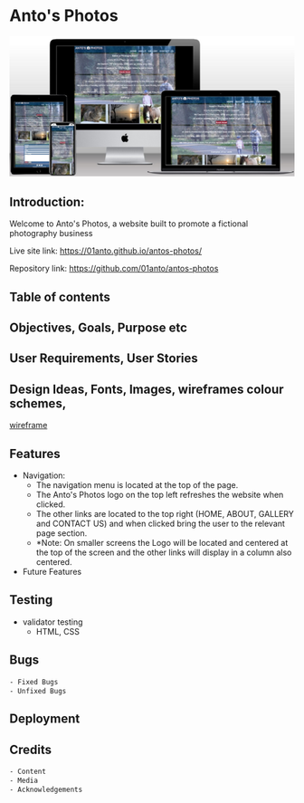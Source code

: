 # Anto's Photos
![Antos Photos techsini mockup](readme-extras/techsini-antosphotos-mockup.jpg)
## Introduction:
Welcome to Anto's Photos, a website built to promote a fictional photography business

Live site link: https://01anto.github.io/antos-photos/

Repository link: https://github.com/01anto/antos-photos

## Table of contents
## Objectives, Goals, Purpose etc
## User Requirements, User Stories
## Design Ideas, Fonts, Images,  wireframes colour schemes,
[wireframe](readme-extras/wireframe.pdf)
## Features
  - Navigation:
    - The navigation menu is located at the top of the page.
    - The Anto's Photos logo on the top left refreshes the website when clicked.
    - The other links are located to the top right (HOME, ABOUT, GALLERY and CONTACT US) and when clicked bring the user to the relevant page section.
    - *Note: On smaller screens the Logo will be located and centered at the top of the screen and the other links will display in a column also centered.
  - Future Features
## Testing
  - validator testing
    - HTML, CSS
## Bugs
    - Fixed Bugs
    - Unfixed Bugs
## Deployment
## Credits
    - Content
    - Media
    - Acknowledgements




